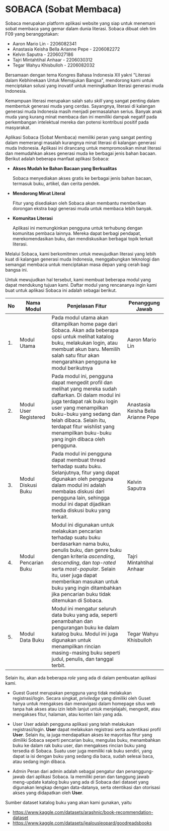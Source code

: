 # **SOBACA (Sobat Membaca)**
Sobaca merupakan platform aplikasi website yang siap untuk menemani sobat membaca yang gemar dalam dunia literasi. Sobaca dibuat oleh tim F09 yang beranggotakan:
* Aaron Mario Lin - 2206082341
* Anastasia Keisha Bella Arianne Pepe - 2206082272
* Kelvin Saputra - 2206027186
* Tajri Mintahtihal Anhaar - 2206030312 
* Tegar Wahyu Khisbulloh - 2206082032

Bersamaan dengan tema Kongres Bahasa Indonesia XII yakni "Literasi dalam Kebhinekaan Untuk Memajukan Bangsa", mendorong kami untuk menciptakan solusi yang inovatif untuk meningkatkan literasi generasi muda Indonesia. 

Kemampuan literasi merupakan salah satu *skill* yang sangat penting dalam membentuk generasi muda yang cerdas. Sayangnya, literasi di kalangan generasi muda Indonesia masih menjadi permasalahan serius. Banyak anak muda yang kurang minat membaca dan ini memiliki dampak negatif pada perkembangan intelektual mereka dan potensi kontribusi positif pada masyarakat. 

Aplikasi Sobaca (Sobat Membaca) memiliki peran yang sangat penting dalam memerangi masalah kurangnya minat literasi di kalangan generasi muda Indonesia. Aplikasi ini dirancang untuk mempromosikan minat literasi dan memudahkan akses generasi muda ke berbagai jenis bahan bacaan. Berikut adalah beberapa manfaat aplikasi Sobaca:

* **Akses Mudah ke Bahan Bacaan yang Berkualitas**
  
  Sobaca menyediakan akses gratis ke berbagai jenis bahan bacaan, termasuk buku, artikel, dan cerita pendek.
* **Mendorong Minat Literal**

  Fitur yang disediakan oleh Sobaca akan membantu memberikan dorongan ekstra bagi generasi muda untuk membaca lebih banyak.
* **Komunitas Literasi**

  Aplikasi ini memungkinkan pengguna untuk terhubung dengan komunitas pembaca lainnya. Mereka dapat berbagi pendapat, merekomendasikan buku, dan mendiskusikan berbagai topik terkait literasi.

Melalui Sobaca, kami berkomitmen untuk mewujudkan literasi yang lebih kuat di kalangan generasi muda Indonesia, menggabungkan teknologi dan semangat membaca untuk menciptakan masa depan yang cerah bagi bangsa ini.

Untuk mewujudkan hal tersebut, kami membuat beberapa modul yang dapat mendukung tujuan kami. Daftar modul yang rencananya ingin kami buat untuk aplikasi Sobaca ini adalah sebagai berikut.

| No  | Nama Modul| Penjelasan Fitur | Penanggung Jawab |
| --- | --------- | ---------------- | ----------|
| 1.  | Modul Utama | Pada modul utama akan ditampilkan home page dari Sobaca. Akan ada beberapa opsi untuk melihat katalog buku, melakukan login, atau membuat akun baru. Memilih salah satu fitur akan mengarahkan pengguna ke modul berikutnya | Aaron Mario Lin |
| 2.  | Modul User Registered | Pada modul ini, pengguna dapat mengedit profil dan melihat yang mereka sudah daftarkan. Di dalam modul ini juga terdapat rak buku login user yang menampilkan buku-buku yang sedang dan telah dibaca. Selain itu, terdapat fitur wishlist yang menampilkan buku-buku yang ingin dibaca oleh pengguna.| Anastasia Keisha Bella Arianne Pepe |
| 3.  | Modul Diskusi Buku | Pada modul ini pengguna dapat membuat thread terhadap suatu buku.  Selanjutnya, fitur yang dapat digunakan oleh pengguna dalam modul ini adalah membalas diskusi dari pengguna lain, sehingga modul ini dapat dijadikan media diskusi buku yang terkait. | Kelvin Saputra | 
| 4.  | Modul Pencarian Buku | Modul ini digunakan untuk melakukan pencarian terhadap suatu buku berdasarkan nama buku, penulis buku, dan genre buku dengan kriteria *ascending*, *descending*, dan *top-rated* serta *most-popular*. Selain itu, user juga dapat memberikan masukan untuk buku yang ingin ditambahkan jika pencarian buku tidak ditemukan di Sobaca. | Tajri Mintahtihal Anhaar |
| 5.  | Modul Data Buku | Modul ini mengatur seluruh data buku yang ada, seperti penambahan dan pengurangan buku ke dalam katalog buku. Modul ini juga digunakan untuk menampilkan rincian masing-masing buku seperti judul, penulis, dan tanggal terbit. | Tegar Wahyu Khisbulloh |

Selain itu, akan ada beberapa *role* yang ada di dalam pembuatan aplikasi kami.

* Guest 
Guest merupakan pengguna yang tidak melakukan registrasi/login. Secara singkat, _priviledge_ yang dimiliki oleh Guset hanya untuk mengakses dan menavigasi dalam homepage situs web tanpa hak akses atau izin lebih lanjut untuk menjelajahi, mengedit, atau mengakses fitur, halaman, atau konten lain yang ada.

* User
User adalah pengguna aplikasi yang telah melakukan registrasi/login. **User** dapat melakukan registrasi serta autentikasi profil **User**. Selain itu, ia juga mendapatkan akses ke mayoritas fitur yang dimiliki Sobaca seperti pencarian buku, mengulas buku, menambahkan buku ke dalam rak buku user, dan mengakses rincian buku yang tersedia di Sobaca. Suatu user juga memiliki rak buku sendiri, yang dapat ia isi dengan buku yang sedang dia baca, sudah selesai baca, atau sedang ingin dibaca.

* Admin
Peran dari admin adalah sebagai pengatur dan penanggung-jawab dari aplikasi Sobaca. Ia memiliki peran dan tanggung jawab meng-update katalog buku yang ada di Sobaca dari dataset yang digunakan lengkap dengan data-datanya, serta otentikasi dan otorisasi akses yang didapatkan oleh **User**.

Sumber dataset katalog buku yang akan kami gunakan, yaitu
* https://www.kaggle.com/datasets/arashnic/book-recommendation-dataset
* https://www.kaggle.com/datasets/jealousleopard/goodreadsbooks
